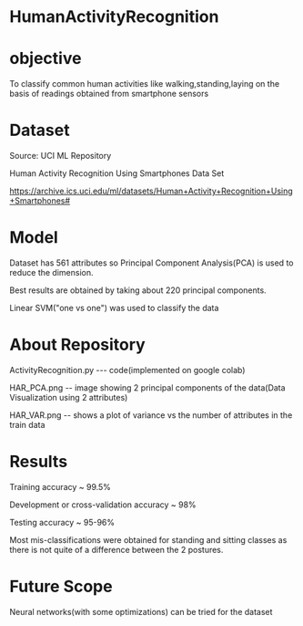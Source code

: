 # HumanActivityRecognition

# objective

To classify common human activities like walking,standing,laying on the basis of readings obtained from smartphone sensors

# Dataset

Source: UCI ML Repository

Human Activity Recognition Using Smartphones Data Set

https://archive.ics.uci.edu/ml/datasets/Human+Activity+Recognition+Using+Smartphones#

# Model

Dataset has 561 attributes so Principal Component Analysis(PCA) is used to reduce the dimension.

Best results are obtained by taking about 220 principal components.

Linear SVM("one vs one") was used to classify the data

# About Repository

ActivityRecognition.py --- code(implemented on google colab)

HAR_PCA.png -- image showing 2 principal components of the data(Data Visualization using 2 attributes)

HAR_VAR.png -- shows a plot of variance vs the number of attributes in the train data

# Results

Training accuracy ~ 99.5%

Development or cross-validation accuracy ~ 98%

Testing accuracy ~ 95-96%

Most mis-classifications were obtained for standing and sitting classes as there is not quite of a difference between the 2 postures.

# Future Scope

Neural networks(with some optimizations) can be tried for the dataset
